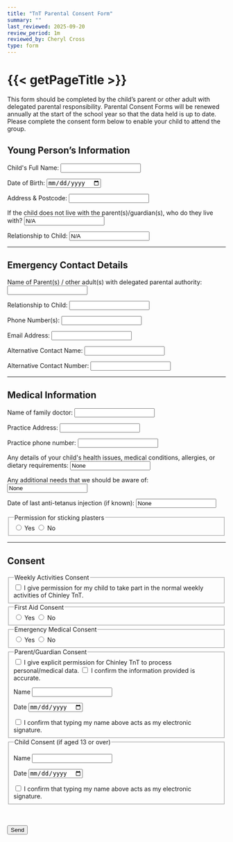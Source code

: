 ```yaml
---
title: "TnT Parental Consent Form"
summary: ""
last_reviewed: 2025-09-20
review_period: 1m
reviewed_by: Cheryl Cross
type: form
---
```


<form 
  name="{{< getPageTitle >}}" 
  class="verified-form"
  netlify
>

<h1>{{< getPageTitle >}}</h1>

<input type="hidden" name="_gotcha" style="display:none !important">

<p>This form should be completed by the child’s parent or other adult with delegated parental responsibility. Parental Consent Forms will be renewed annually at the start of the school year so that the data held is up to date. Please complete the consent form below to enable your child to attend the group.</p>

<h2>Young Person’s Information</h2>
<div class="textCols">
  <label>Child's Full Name:</label>
  <input class="short-input" type="text" name="child_name" required>

  <label>Date of Birth:</label>
  <input type="date" name="dob" required>

  <label>Address & Postcode:</label>
  <input class="short-input" type="text" name="address" required>

  <label>If the child does not live with the parent(s)/guardian(s), who do they live with?</label>
  <input class="short-input" type="text" name="live_with" value="N/A">

  <label>Relationship to Child:</label>
  <input class="short-input" type="text" name="live_with_relationship" value="N/A">
</div>

<hr>
<h2>Emergency Contact Details</h2>
<div class="textCols">
  <label>Name of Parent(s) / other adult(s) with delegated parental authority:</label>
  <input class="short-input" type="text" name="parent_name" required>

  <label>Relationship to Child:</label>
  <input class="short-input" type="text" name="relationship" required>

  <label>Phone Number(s):</label>
  <input class="short-input" type="text" name="phone" required>

  <label>Email Address:</label>
  <input class="short-input" type="email" name="email">

  <label>Alternative Contact Name:</label>
  <input class="short-input" type="text" name="alt_name">

  <label>Alternative Contact Number:</label>
  <input class="short-input" type="text" name="alt_phone">
</div>

<hr>
<h2>Medical Information</h2>
<div class="textCols">
  <label>Name of family doctor:</label>
  <input class="short-input" type="text" name="doctor_name">

  <label>Practice Address:</label>
  <input class="short-input" type="text" name="Practice_Address">

  <label>Practice phone number:</label>
  <input class="short-input" type="text" name="Practice_phone">

  <label>Any details of your child's health issues, medical conditions, allergies, or dietary requirements:</label>
  <input class="short-input" type="text" name="health_issues" value="None">

  <label>Any additional needs that we should be aware of:</label>
  <input class="short-input" type="text" name="Other_Needs" value="None">

  <label>Date of last anti-tetanus injection (if known):</label>
  <input class="short-input" type="text" name="Tetanus_Date" value="None">

  <fieldset>
  <legend>Permission for sticking plasters</legend>
  <label><input type="radio" name="Plaster_Permission" value="Yes" required> Yes</label>
  <label><input type="radio" name="Plaster_Permission" value="No"> No</label>
  </fieldset>
</div>

<hr>
<h2>Consent</h2>
<div class="textCols">

  <fieldset>
  <legend>Weekly Activities Consent</legend>
  <label class="checkbox-inline">
  <input type="checkbox" name="Weekly_Activities_Consent" required>
  I give permission for my child to take part in the normal weekly activities of Chinley TnT.
  </label>
  </fieldset>

  <fieldset>
  <legend>First Aid Consent</legend>
  <label><input type="radio" name="FirstAid_Consent" value="Yes" required> Yes</label>
  <label><input type="radio" name="FirstAid_Consent" value="No"> No</label>
  </fieldset>

  <fieldset>
  <legend>Emergency Medical Consent</legend>
  <label><input type="radio" name="Medical_Consent" value="Yes" required> Yes</label>
  <label><input type="radio" name="Medical_Consent" value="No"> No</label>
  </fieldset>

<fieldset>
  <legend>Parent/Guardian Consent</legend>

  <label class="checkbox-inline required">
  <input type="checkbox" name="Data_Consent" required>
  I give explicit permission for Chinley TnT to process personal/medical data.
  </label>

  <label class="checkbox-inline required">
  <input type="checkbox" name="Confirm_Accurate" required>
  I confirm the information provided is accurate.
  </label>

  <label for="ParentName" class="required">Name</label>
  <input type="text" id="ParentName" name="ParentName" class="short-input" required>

  <label for="ParentDate" class="required">Date</label>
  <input type="date" id="ParentDate" name="ParentDate" class="short-input autofill-today" required>

  <label class="checkbox-inline required">
  <input type="checkbox" name="ParentSignatureConfirm" required>
  I confirm that typing my name above acts as my electronic signature.
  </label>
</fieldset>

<fieldset>
  <legend>Child Consent (if aged 13 or over)</legend>

  <label for="ChildName">Name</label>
  <input type="text" id="ChildName" name="ChildName" class="short-input">

  <label for="ChildDate">Date</label>
  <input type="date" id="ChildDate" name="ChildDate" class="short-input autofill-today">

  <label class="checkbox-inline">
  <input type="checkbox" name="ChildSignatureConfirm">
  I confirm that typing my name above acts as my electronic signature.
  </label>
</fieldset>


<br><br>
<button type="submit">Send</button>
</form>
